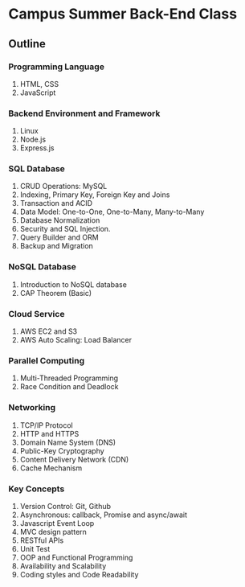 # Campus Summer Back-End Class

## Outline

### Programming Language
1. HTML, CSS
2. JavaScript

### Backend Environment and Framework
1. Linux
2. Node.js
3. Express.js

### SQL Database
1. CRUD Operations: MySQL
2. Indexing, Primary Key, Foreign Key and Joins
3. Transaction and ACID
4. Data Model: One-to-One, One-to-Many, Many-to-Many
5. Database Normalization
6. Security and SQL Injection. 
7. Query Builder and ORM
8. Backup and Migration

### NoSQL Database
1. Introduction to NoSQL database
2. CAP Theorem (Basic)

### Cloud Service
1. AWS EC2 and S3
2. AWS Auto Scaling: Load Balancer

### Parallel Computing
1. Multi-Threaded Programming
2. Race Condition and Deadlock

### Networking
1. TCP/IP Protocol
2. HTTP and HTTPS
3. Domain Name System (DNS)
4. Public-Key Cryptography
5. Content Delivery Network (CDN)
6. Cache Mechanism

### Key Concepts
1. Version Control: Git, Github
2. Asynchronous: callback, Promise and async/await 
3. Javascript Event Loop
4. MVC design pattern
5. RESTful APIs
6. Unit Test
7. OOP and Functional Programming
8. Availability and Scalability
9. Coding styles and Code Readability
